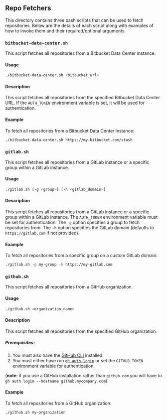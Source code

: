 ## Repo Fetchers

This directory contains three bash scripts that can be used to fetch repositories. Below are the details of each script along with examples of how to invoke them and their required/optional arguments.

### `bitbucket-data-center.sh`

This script fetches all repositories from a Bitbucket Data Center instance.

#### Usage
```sh
./bitbucket-data-center.sh <bitbucket_url>
```

#### Description
This script fetches all repositories from the specified Bitbucket Data Center URL. If the `AUTH_TOKEN` environment variable is set, it will be used for authentication.

#### Example
To fetch all repositories from a Bitbucket Data Center instance:
```sh
./bitbucket-data-center.sh https://my-bitbucket.com/stash
```

### `gitlab.sh`

This script fetches all repositories from a GitLab instance or a specific group within a GitLab instance.

#### Usage
```sh
./gitlab.sh [-g <group>] [-h <gitlab_domain>]
```

#### Description
This script fetches all repositories from a GitLab instance or a specific group within a GitLab instance. The `AUTH_TOKEN` environment variable must be set for authentication. The `-g` option specifies a group to fetch repositories from. The `-h` option specifies the GitLab domain (defaults to `https://gitlab.com` if not provided).

#### Example
To fetch all repositories from a specific group on a custom GitLab domain:
```sh
./gitlab.sh -g my-group -h https://my-gitlab.com
```

### `github.sh`

This script fetches all repositories from a GitHub organization.

#### Usage
```sh
./github.sh <organization_name>
```

#### Description
This script fetches all repositories from the specified GitHub organization.

##### Prerequisites:
1. You must also have the [GitHub CLI](https://cli.github.com/) installed.
2. You must either have run [`gh auth login`](https://cli.github.com/manual/gh_auth_login) or set the `GITHUB_TOKEN` environment variable for authentication.

(**note**: if you use a GitHub installation rather than `github.com` you will have to `gh auth login --hostname github.mycompany.com`)

#### Example
To fetch all repositories from a GitHub organization:
```sh
./github.sh my-organization
```

